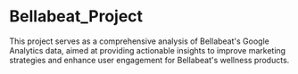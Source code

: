 # Bellabeat_Project

This project serves as a comprehensive analysis of Bellabeat's Google Analytics data, aimed at providing actionable insights to improve marketing strategies and enhance user engagement for Bellabeat's wellness products.      
            
